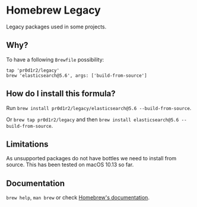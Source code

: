 # Homebrew Legacy

Legacy packages used in some projects.

## Why?
To have a following `Brewfile` possibility:

```
tap 'pr0d1r2/legacy'
brew 'elasticsearch@5.6', args: ['build-from-source']
```

## How do I install this formula?

Run `brew install pr0d1r2/legacy/elasticsearch@5.6 --build-from-source`.

Or `brew tap pr0d1r2/legacy` and then `brew install elasticsearch@5.6 --build-from-source`.

## Limitations
As unsupported packages do not have bottles we need to install from
source. This has been tested on macOS 10.13 so far.

## Documentation
`brew help`, `man brew` or check [Homebrew's documentation](https://docs.brew.sh).
